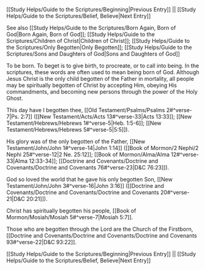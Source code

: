 [[Study Helps/Guide to the Scriptures/Beginning|Previous Entry]]  ||  [[Study Helps/Guide to the Scriptures/Belief, Believe|Next Entry]]

 See also [[Study Helps/Guide to the Scriptures/Born Again, Born of God|Born Again, Born of God]]; [[Study Helps/Guide to the Scriptures/Children of Christ|Children of Christ]]; [[Study Helps/Guide to the Scriptures/Only Begotten|Only Begotten]]; [[Study Helps/Guide to the Scriptures/Sons and Daughters of God|Sons and Daughters of God]]

 To be born. To beget is to give birth, to procreate, or to call into being. In the scriptures, these words are often used to mean being born of God. Although Jesus Christ is the only child begotten of the Father in mortality, all people may be spiritually begotten of Christ by accepting Him, obeying His commandments, and becoming new persons through the power of the Holy Ghost.

 This day have I begotten thee, [[Old Testament/Psalms/Psalms 2#^verse-7|Ps. 2:7]] ([[New Testament/Acts/Acts 13#^verse-33|Acts 13:33]]; [[New Testament/Hebrews/Hebrews 1#^verse-5|Heb. 1:5-6]]; [[New Testament/Hebrews/Hebrews 5#^verse-5|5:5]]).

 His glory was of the only begotten of the Father, [[New Testament/John/John 1#^verse-14|John 1:14]] ([[Book of Mormon/2 Nephi/2 Nephi 25#^verse-12|2 Ne. 25:12]]; [[Book of Mormon/Alma/Alma 12#^verse-33|Alma 12:33-34]]; [[Doctrine and Covenants/Doctrine and Covenants/Doctrine and Covenants 76#^verse-23|D&C 76:23]]).

 God so loved the world that he gave his only begotten Son, [[New Testament/John/John 3#^verse-16|John 3:16]] ([[Doctrine and Covenants/Doctrine and Covenants/Doctrine and Covenants 20#^verse-21|D&C 20:21]]).

 Christ has spiritually begotten his people, [[Book of Mormon/Mosiah/Mosiah 5#^verse-7|Mosiah 5:7]].

 Those who are begotten through the Lord are the Church of the Firstborn, [[Doctrine and Covenants/Doctrine and Covenants/Doctrine and Covenants 93#^verse-22|D&C 93:22]].

[[Study Helps/Guide to the Scriptures/Beginning|Previous Entry]]  ||  [[Study Helps/Guide to the Scriptures/Belief, Believe|Next Entry]]